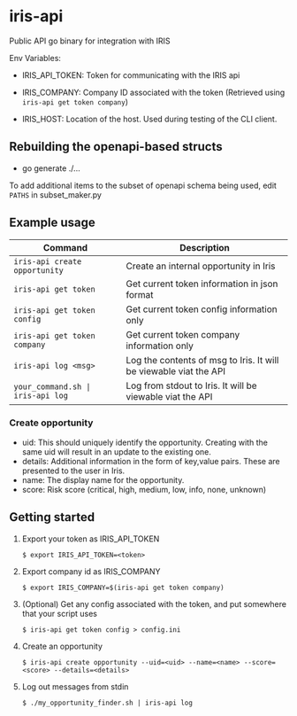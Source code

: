 # iris-api

Public API go binary for integration with IRIS

Env Variables:

- IRIS_API_TOKEN: Token for communicating with the IRIS api
- IRIS_COMPANY: Company ID associated with the token (Retrieved using `iris-api get token company`)

- IRIS_HOST: Location of the host. Used during testing of the CLI client.

## Rebuilding the openapi-based structs

- go generate ./...

To add additional items to the subset of openapi schema being used, edit `PATHS` in subset_maker.py

## Example usage

| Command                           | Description                                                       |
| --------------------------------- | ----------------------------------------------------------------- |
| `iris-api create opportunity`     | Create an internal opportunity in Iris                            |
| `iris-api get token`              | Get current token information in json format                      |
| `iris-api get token config`       | Get current token config information only                         |
| `iris-api get token company`      | Get current token company information only                        |
| `iris-api log <msg>`              | Log the contents of msg to Iris. It will be viewable viat the API |
| `your_command.sh \| iris-api log` | Log from stdout to Iris. It will be viewable viat the API         |

### Create opportunity

- uid: This should uniquely identify the opportunity. Creating with the same uid will result
  in an update to the existing one.
- details: Additional information in the form of key,value pairs. These are presented to the user in Iris.
- name: The display name for the opportunity.
- score: Risk score (critical, high, medium, low, info, none, unknown)

## Getting started

1.  Export your token as IRIS_API_TOKEN

    `$ export IRIS_API_TOKEN=<token>`

2.  Export company id as IRIS_COMPANY

    `$ export IRIS_COMPANY=$(iris-api get token company)`

3.  (Optional) Get any config associated with the token, and put somewhere that your script uses

    `$ iris-api get token config > config.ini`

4.  Create an opportunity

    `$ iris-api create opportunity --uid=<uid> --name=<name> --score=<score> --details=<details>`

5.  Log out messages from stdin

    `$ ./my_opportunity_finder.sh | iris-api log`
